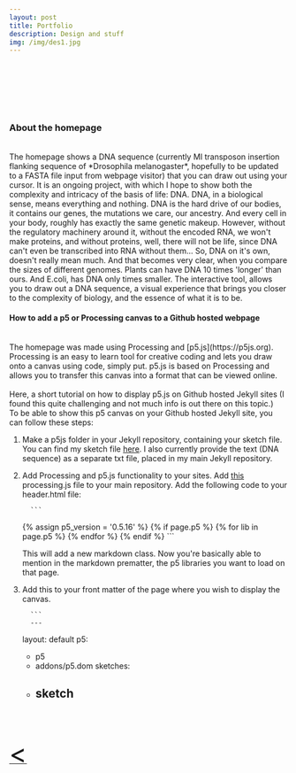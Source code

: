```yaml
---
layout: post
title: Portfolio
description: Design and stuff
img: /img/des1.jpg
---
```

<br>
<div class="img_row">
	<img class="col one" src="{{ site.baseurl }}/img/TreeofLight2.gif" alt="" title="VR doodle"/>
	<img class="col one" src="{{ site.baseurl }}/img/business.png" alt="" title="example image"/>
	<img class="col one" src="{{ site.baseurl }}/img/tabular.gif" alt="" title="example image"/>
</div>
<br>
<div class="img_row">
	<img class="col one" src="{{ site.baseurl }}/img/motherwater1.jpg" alt="" title="VR doodle"/>
	<img class="col one" src="{{ site.baseurl }}/img/motherwater2.jpg" alt="" title="example image"/>
	<img class="col one" src="{{ site.baseurl }}/img/kombuchalamp.jpg" alt="" title="example image"/>
</div>
<br>
<h3>About the homepage</h3>
<br>
The homepage shows a DNA sequence (currently MI transposon insertion flanking sequence of *Drosophila melanogaster*, hopefully to be updated to a FASTA file input from webpage visitor) that you can draw out using your cursor. It is an ongoing project, with which I hope to show both the complexity and intricacy of the basis of life: DNA. DNA, in a biological sense, means everything and nothing. DNA is the hard drive of our bodies, it contains our genes, the mutations we care, our ancestry. And every cell in your body, roughly has exactly the same genetic makeup. However, without the regulatory machinery around it, without the encoded RNA, we won't make proteins, and without proteins, well, there will not be life, since DNA can't even be transcribed into RNA without them... So, DNA on it's own, doesn't really mean much. And that becomes very clear, when you compare the sizes of different genomes. Plants can have DNA 10 times 'longer' than ours. And E.coli, has DNA only times smaller. The interactive tool, allows you to draw out a DNA sequence, a visual experience that brings you closer to the complexity of biology, and the essence of what it is to be.
<br>
<h4>How to add a p5  or Processing canvas to a Github hosted webpage</h4>
<br>
The homepage was made using Processing and [p5.js](https://p5js.org).
Processing is an easy to learn tool for creative coding and lets you draw onto a canvas using code, simply put. p5.js is based on Processing and allows you to transfer this canvas into a format that can be viewed online.
<br>
<br>
Here, a short tutorial on how to display p5.js on Github hosted Jekyll sites (I found this quite challenging and not much info is out there on this topic.) <br>
To be able to show this p5 canvas on your Github hosted Jekyll site, you can follow these steps:

1. Make a p5js folder in your Jekyll repository, containing your sketch file. You can find my sketch file [here](https://github.com/kenzasam/kenzascience/blob/gh-pages/p5js/sketch.js). I also currently provide the text (DNA sequence) as a separate txt file, placed in my main Jekyll repository.
2. Add Processing and p5.js functionality to your sites. Add [this](https://github.com/kenzasam/kenzascience/blob/gh-pages/processing.js) processing.js file to your main repository.
    Add the following code to your header.html file:

		 ```
     {% assign p5_version = '0.5.16' %}
     {% if page.p5 %}
       {% for lib in page.p5 %}
       <script src="https://cdnjs.cloudflare.com/ajax/libs/p5.js/{{ p5_version }}/{{ lib }}.js"></script>
       {% endfor %}
     {% endif %}
		 ```

    This will add a new markdown class. Now you're basically able to mention in the markdown prematter, the p5 libraries you want to load on that page.
3. Add this to your front matter of the page where you wish to display the canvas.

		 ```
		 ---
     layout: default
     p5:
      - p5
      - addons/p5.dom
     sketches:
      - sketch
		 ---
		 ```

<br>
<br>
<a href="javascript:javascript:history.go(-1)">  <font size="15"> < </font> </a>
<br>
